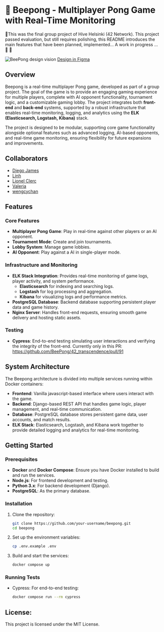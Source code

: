 # 🐝 Beepong - Multiplayer Pong Game with Real-Time Monitoring
🚧This was the final group project of Hive Helsinki (42 Network). This project passed evaluation, but still requires polishing, this README introduces 
the main features that have been planned, implemented... A work in progress ...🚧
🏓

![BeePong design vision](BeePong_vision_240615.png)
[Design in Figma](https://www.figma.com/design/42yVXZOi6yLRxybTmu8lhG/BEE-PONG?node-id=0-1&t=JObdYVC2Pk32AxSm-1)

## Overview

Beepong is a real-time multiplayer Pong game, developed as part of a group project. The goal of the game is to provide an engaging gaming experience for multiple players, complete with AI opponent functionality, tournament logic, and a customizable gaming lobby. The project integrates both **front-end** and **back-end** systems, supported by a robust infrastructure that enables real-time monitoring, logging, and analytics using the **ELK (Elasticsearch, Logstash, Kibana)** stack.

The project is designed to be modular, supporting core game functionality alongside optional features such as advanced logging, AI-based opponents, and real-time game monitoring, ensuring flexibility for future expansions and improvements.

## Collaborators
- [Diego James](https://github.com/djames9)
- [Linh](https://github.com/linhtng)
- [Lionel Clerc](https://github.com/liocle)
- [Valeria](https://github.com/pixelsnow)
- [wengcychan](https://github.com/wengcychan)


## Features

### Core Features
- **Multiplayer Pong Game**: Play in real-time against other players or an AI opponent.
- **Tournament Mode**: Create and join tournaments.
- **Lobby System**: Manage game lobbies.
- **AI Opponent**: Play against a AI in single-player mode.
  
### Infrastructure and Monitoring
- **ELK Stack Integration**: Provides real-time monitoring of game logs, player activity, and system performance.
  - **Elasticsearch** for indexing and searching logs.
  - **Logstash** for log processing and aggregation.
  - **Kibana** for visualizing logs and performance metrics.
- **PostgreSQL Database**: Backend database supporting persistent player data and game history.
- **Nginx Server**: Handles front-end requests, ensuring smooth game delivery and hosting static assets.

### Testing
- **Cypress**: End-to-end testing simulating user interactions and verifying the integrity of the front-end. Currently only in this PR:
https://github.com/BeePong/42_transcendence/pull/91
    
  
## System Architecture

The Beepong architecture is divided into multiple services running within Docker containers:

- **Frontend**: Vanilla javascript-based interface where users interact with the game.
- **Backend**: Django-based REST API that handles game logic, player management, and real-time communication.
- **Database**: PostgreSQL database stores persistent game data, user accounts, and match results.
- **ELK Stack**: Elasticsearch, Logstash, and Kibana work together to provide detailed logging and analytics for real-time monitoring.

## Getting Started

### Prerequisites
- **Docker** and **Docker Compose**: Ensure you have Docker installed to build and run the services.
- **Node.js**: For frontend development and testing.
- **Python 3.x**: For backend development (Django).
- **PostgreSQL**: As the primary database.

### Installation

1. Clone the repository:
   ```bash
   git clone https://github.com/your-username/beepong.git
   cd beepong
   ```
2. Set up the environment variables:
   ```bash
   cp .env.example .env
   ```
3. Build and start the services:
   ```bash
   docker compose up 
   ```
### Running Tests
- Cypress: For end-to-end testing:
   ```bash
   docker compose run --rm cypress
   ```
## License:

This project is licensed under the MIT License.
